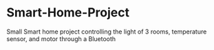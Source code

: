 # Smart-Home-Project
Small Smart home project  controlling the light of 3 rooms, temperature sensor, and motor through a Bluetooth
